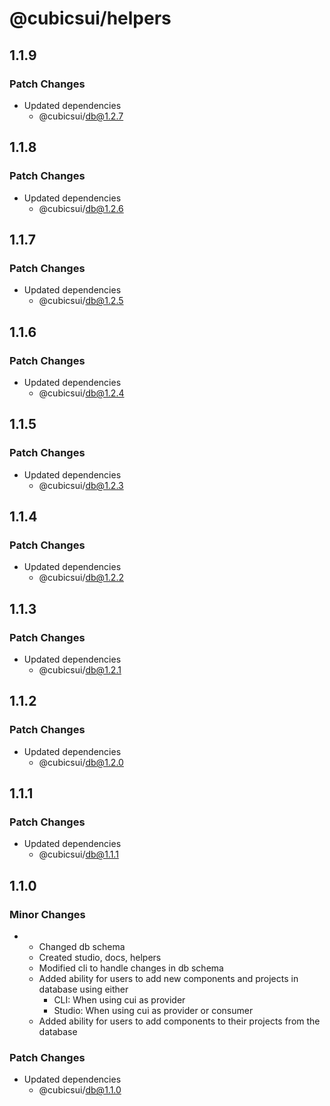 # @cubicsui/helpers

## 1.1.9

### Patch Changes

- Updated dependencies
  - @cubicsui/db@1.2.7

## 1.1.8

### Patch Changes

- Updated dependencies
  - @cubicsui/db@1.2.6

## 1.1.7

### Patch Changes

- Updated dependencies
  - @cubicsui/db@1.2.5

## 1.1.6

### Patch Changes

- Updated dependencies
  - @cubicsui/db@1.2.4

## 1.1.5

### Patch Changes

- Updated dependencies
  - @cubicsui/db@1.2.3

## 1.1.4

### Patch Changes

- Updated dependencies
  - @cubicsui/db@1.2.2

## 1.1.3

### Patch Changes

- Updated dependencies
  - @cubicsui/db@1.2.1

## 1.1.2

### Patch Changes

- Updated dependencies
  - @cubicsui/db@1.2.0

## 1.1.1

### Patch Changes

- Updated dependencies
  - @cubicsui/db@1.1.1

## 1.1.0

### Minor Changes

- - Changed db schema
  - Created studio, docs, helpers
  - Modified cli to handle changes in db schema
  - Added ability for users to add new components and projects in database using either
    - CLI: When using cui as provider
    - Studio: When using cui as provider or consumer
  - Added ability for users to add components to their projects from the database

### Patch Changes

- Updated dependencies
  - @cubicsui/db@1.1.0
